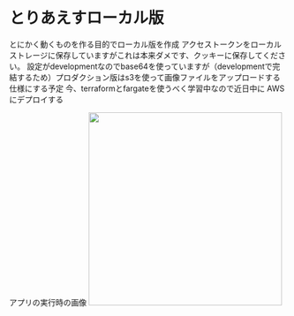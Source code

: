 # とりあえすローカル版

とにかく動くものを作る目的でローカル版を作成
アクセストークンをローカルストレージに保存していますがこれは本来ダメです、クッキーに保存してください。
設定がdevelopmentなのでbase64を使っていますが（developmentで完結するため）プロダクション版はs3を使って画像ファイルをアップロードする仕様にする予定
今、terraformとfargateを使うべく学習中なので近日中に
AWSにデプロイする

アプリの実行時の画像
<img src="https://github.com/yousuke-shiraishi/react_rails_gmaps/blob/main/%E3%82%B9%E3%82%AF%E3%83%AA%E3%83%BC%E3%83%B3%E3%82%B7%E3%83%A7%E3%83%83%E3%83%88_2021-09-09_8.59.07.png" width="350px">
